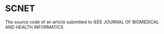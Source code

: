 # SCNET
The source code of an article submitted to IEEE JOURNAL OF BIOMEDICAL AND HEALTH INFORMATICS

